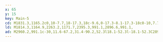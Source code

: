 ```yaml
---
x: 65
y: 15
key: Main-5
cd: M1831.3,1165.2c0,10-7.7,18-17.3,18c-9.6,0-17.3-8.1-17.3-18c0-10,7.7-18,17.3-18C1823.5,1147.2,1831.3,1155.3,1831.3,1165.2L1831.3,1165.2z
ld: M1814.3,1164.9,2263.2,1171.7,2395.3,991.1,2896.6,991.1,
ad: M2960.2,991.1c-30,11.6-67.2,31.4-90.2,52.3l18.1-52.3l-18.1-52.3C2893.1,959.8,2930.3,979.6,2960.2,991.1z
---
```


